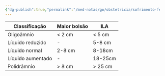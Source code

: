```yaml
---
{"dg-publish":true,"permalink":"/med-notas/go/obstetricia/sofrimento-fetal/indice-de-liquido-amniotico/","tags":["review"]}
---
```



| Classificação     | Maior bolsão | ILA     |
| ----------------- | ------------ | ------- |
| Oligoâmnio        | < 2 cm       | < 5 cm  |
| Líquido reduzido  | -            | 5-8 cm  |
| Líquido normal    | 2-8 cm       | 8-18cm  |
| Líquido aumentado | -            | 18-25cm |
| Polidrâmnio       | > 8 cm       | > 25 cm |
